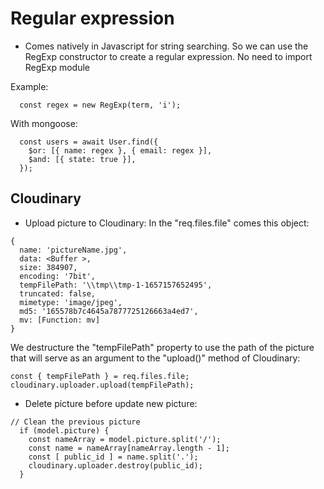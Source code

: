 # Regular expression
- Comes natively in Javascript for string searching. So we can use the RegExp constructor to create a regular expression. No need to import RegExp module

Example:
```
  const regex = new RegExp(term, 'i');
```
With mongoose:
```
  const users = await User.find({
    $or: [{ name: regex }, { email: regex }],
    $and: [{ state: true }],
  });
```

## Cloudinary

- Upload picture to Cloudinary:
In the "req.files.file" comes this object:
```
{
  name: 'pictureName.jpg',
  data: <Buffer >,
  size: 384907,
  encoding: '7bit',
  tempFilePath: '\\tmp\\tmp-1-1657157652495',
  truncated: false,
  mimetype: 'image/jpeg',
  md5: '165578b7c4645a7877725126663a4ed7',
  mv: [Function: mv]
}
```

 We destructure the "tempFilePath" property to use the path of the picture that will serve as an argument to the "upload()" method of Cloudinary:

 ```
 const { tempFilePath } = req.files.file;
 cloudinary.uploader.upload(tempFilePath);
 ```

 - Delete picture before update new picture:

```
// Clean the previous picture
  if (model.picture) {
    const nameArray = model.picture.split('/');
    const name = nameArray[nameArray.length - 1];
    const [ public_id ] = name.split('.');
    cloudinary.uploader.destroy(public_id);
  }
```